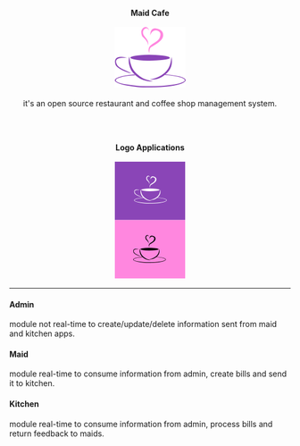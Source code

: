 <p align="center">
  <b>Maid Cafe</b>
  <br><br>
  <img src="https://raw.githubusercontent.com/StefanYohansson/maid-cafe/master/maid-cafe-s.png">
  <br><br>
  it's an open source restaurant and coffee shop management system.
</p>
<br><br>
<p align="center">
  <b>Logo Applications</b>
  <br><br>
  <img src="https://raw.githubusercontent.com/StefanYohansson/maid-cafe/master/maid-cafe-application.png">
</p>

<hr/>

#### Admin

module not real-time to create/update/delete information sent from maid and kitchen apps.

#### Maid

module real-time to consume information from admin, create bills and send it to kitchen.

#### Kitchen

module real-time to consume information from admin, process bills and return feedback to maids.
